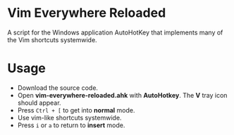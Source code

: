 # Vim Everywhere Reloaded
A script for the Windows application AutoHotKey that implements many of the Vim shortcuts systemwide.

# Usage
- Download the source code.
- Open **vim-everywhere-reloaded.ahk** with **AutoHotkey**. The **V** tray icon should appear. 
- Press `Ctrl + [` to get into **normal** mode. 
- Use vim-like shortcuts systemwide. 
- Press `i` or `a` to return to **insert** mode. 

